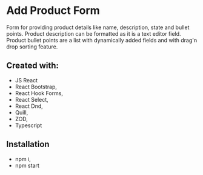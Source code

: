 # Add Product Form
Form for providing product details like name, description, state and bullet points.
Product description can be formatted as it is a text editor field. 
Product bullet points are a list with dynamically added fields and with drag'n drop sorting feature.


## Created with:
- JS React
- React Bootstrap,
- React Hook Forms,
- React Select, 
- React Dnd,
- Quill,
- ZOD,
- Typescript


## Installation
- npm i,
- npm start
